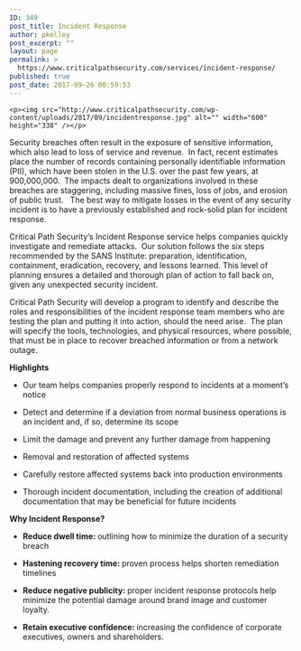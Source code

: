 ```yaml
---
ID: 349
post_title: Incident Response
author: pkelley
post_excerpt: ""
layout: page
permalink: >
  https://www.criticalpathsecurity.com/services/incident-response/
published: true
post_date: 2017-09-26 00:59:53
---
```


	<p><img src="http://www.criticalpathsecurity.com/wp-content/uploads/2017/09/incidentresponse.jpg" alt="" width="600" height="338" /></p>
<p>Security breaches often result in the exposure of sensitive information, which also lead to loss of service and revenue.  In fact, recent estimates place the number of records containing personally identifiable information (PII), which have been stolen in the U.S. over the past few years, at 900,000,000.  The impacts dealt to organizations involved in these breaches are staggering, including massive fines, loss of jobs, and erosion of public trust.   The best way to mitigate losses in the event of any security incident is to have a previously established and rock-solid plan for incident response.</p>
<p>Critical Path Security’s Incident Response service helps companies quickly investigate and remediate attacks.  Our solution follows the six steps recommended by the SANS Institute: preparation, identification, containment, eradication, recovery, and lessons learned. This level of planning ensures a detailed and thorough plan of action to fall back on, given any unexpected security incident.</p>
<p>Critical Path Security will develop a program to identify and describe the roles and responsibilities of the incident response team members who are testing the plan and putting it into action, should the need arise.  The plan will specify the tools, technologies, and physical resources, where possible, that must be in place to recover breached information or from a network outage.</p>
<p><strong>Highlights</strong></p>
<ul>
<li>Our team helps companies properly respond to incidents at a moment’s notice</li>
</ul>
<ul>
<li>Detect and determine if a deviation from normal business operations is an incident and, if so, determine its scope</li>
</ul>
<ul>
<li>Limit the damage and prevent any further damage from happening</li>
</ul>
<ul>
<li>Removal and restoration of affected systems</li>
</ul>
<ul>
<li>Carefully restore affected systems back into production environments</li>
</ul>
<ul>
<li>Thorough incident documentation, including the creation of additional documentation that may be beneficial for future incidents</li>
</ul>
<p><strong>Why Incident Response?</strong></p>
<ul>
<li><b>Reduce dwell time: </b>outlining how to minimize the duration of a security breach</li>
</ul>
<ul>
<li><b>Hastening recovery time: </b>proven process helps shorten remediation timelines</li>
</ul>
<ul>
<li><b>Reduce negative publicity: </b>proper incident response protocols help minimize the potential damage around brand image and customer loyalty.</li>
</ul>
<ul>
<li><b>Retain executive confidence: </b>increasing the confidence of corporate executives, owners and shareholders.</li>
</ul>
<p>&nbsp;</p>